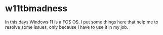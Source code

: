 # w11tbmadness

In this days Windows 11 is a FOS OS. I put some things here that help me to resolve some issues, only because I have to use it in my job.
